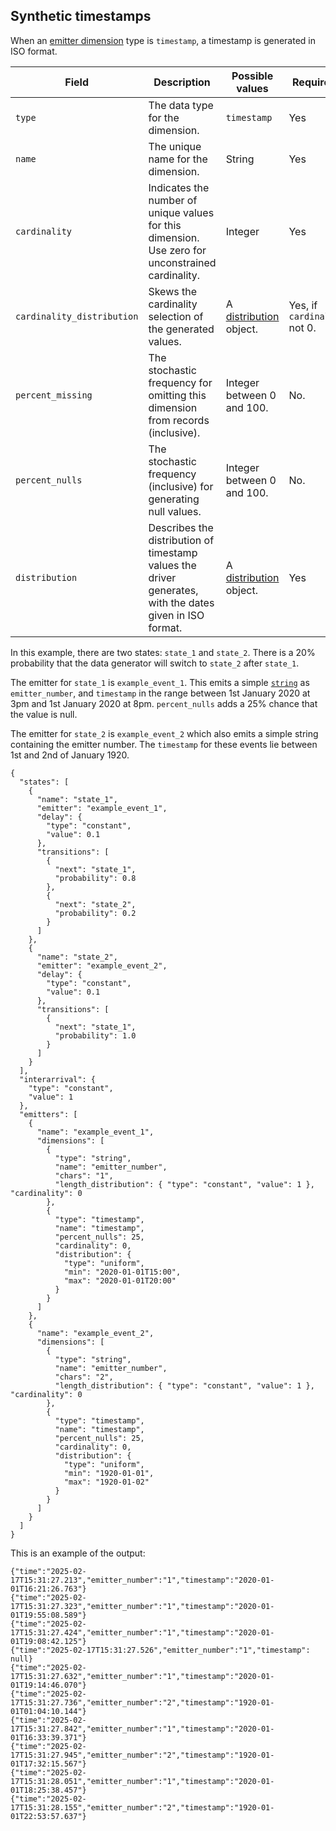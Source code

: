 ## Synthetic timestamps

When an [emitter dimension](./generator-emitters.md#dimensions) type is `timestamp`, a timestamp is generated in ISO format.

| Field | Description | Possible values | Required? | Default |
|---|---|---|---|---|
| `type` | The data type for the dimension. | `timestamp` | Yes ||
| `name` | The unique name for the dimension. | String | Yes ||
| `cardinality` | Indicates the number of unique values for this dimension. Use zero for unconstrained cardinality. | Integer | Yes ||
| `cardinality_distribution` | Skews the cardinality selection of the generated values. | A [distribution](./distributions.md) object. | Yes, if `cardinality` not 0.||
| `percent_missing` | The stochastic frequency for omitting this dimension from records (inclusive). | Integer between 0 and 100. | No. | 0 |
| `percent_nulls` | The stochastic frequency (inclusive) for generating null values. | Integer between 0 and 100. | No. | 0 |
| `distribution` | Describes the distribution of timestamp values the driver generates, with the dates given in ISO format. | A [distribution](./distributions.md) object. | Yes ||

In this example, there are two states: `state_1` and `state_2`. There is a 20% probability that the data generator will switch to `state_2` after `state_1`.

The emitter for `state_1` is `example_event_1`. This emits a simple [`string`](#string) as `emitter_number`, and `timestamp` in the range between 1st January 2020 at 3pm and 1st January 2020 at 8pm. `percent_nulls` adds a 25% chance that the value is null.

The emitter for `state_2` is `example_event_2` which also emits a simple string containing the emitter number. The `timestamp` for these events lie between 1st and 2nd of January 1920.

```
{
  "states": [
    {
      "name": "state_1",
      "emitter": "example_event_1",
      "delay": {
        "type": "constant",
        "value": 0.1
      },
      "transitions": [
        {
          "next": "state_1",
          "probability": 0.8
        },
        {
          "next": "state_2",
          "probability": 0.2
        }
      ]
    },
    {
      "name": "state_2",
      "emitter": "example_event_2",
      "delay": {
        "type": "constant",
        "value": 0.1
      },
      "transitions": [
        {
          "next": "state_1",
          "probability": 1.0
        }
      ]
    }
  ],
  "interarrival": {
    "type": "constant",
    "value": 1
  },
  "emitters": [
    {
      "name": "example_event_1",
      "dimensions": [
        {
          "type": "string",
          "name": "emitter_number",
          "chars": "1",
          "length_distribution": { "type": "constant", "value": 1 }, "cardinality": 0
        },
        {
          "type": "timestamp",
          "name": "timestamp",
          "percent_nulls": 25,
          "cardinality": 0,
          "distribution": {
            "type": "uniform",
            "min": "2020-01-01T15:00",
            "max": "2020-01-01T20:00"
          }
        }
      ]
    },
    {
      "name": "example_event_2",
      "dimensions": [
        {
          "type": "string",
          "name": "emitter_number",
          "chars": "2",
          "length_distribution": { "type": "constant", "value": 1 }, "cardinality": 0
        },
        {
          "type": "timestamp",
          "name": "timestamp",
          "percent_nulls": 25,
          "cardinality": 0,
          "distribution": {
            "type": "uniform",
            "min": "1920-01-01",
            "max": "1920-01-02"
          }
        }
      ]
    }
  ]
}
```

This is an example of the output:

```
{"time":"2025-02-17T15:31:27.213","emitter_number":"1","timestamp":"2020-01-01T16:21:26.763"}
{"time":"2025-02-17T15:31:27.323","emitter_number":"1","timestamp":"2020-01-01T19:55:08.589"}
{"time":"2025-02-17T15:31:27.424","emitter_number":"1","timestamp":"2020-01-01T19:08:42.125"}
{"time":"2025-02-17T15:31:27.526","emitter_number":"1","timestamp": null}
{"time":"2025-02-17T15:31:27.632","emitter_number":"1","timestamp":"2020-01-01T19:14:46.070"}
{"time":"2025-02-17T15:31:27.736","emitter_number":"2","timestamp":"1920-01-01T01:04:10.144"}
{"time":"2025-02-17T15:31:27.842","emitter_number":"1","timestamp":"2020-01-01T16:33:39.371"}
{"time":"2025-02-17T15:31:27.945","emitter_number":"2","timestamp":"1920-01-01T17:32:15.567"}
{"time":"2025-02-17T15:31:28.051","emitter_number":"1","timestamp":"2020-01-01T18:25:38.457"}
{"time":"2025-02-17T15:31:28.155","emitter_number":"2","timestamp":"1920-01-01T22:53:57.637"}
```